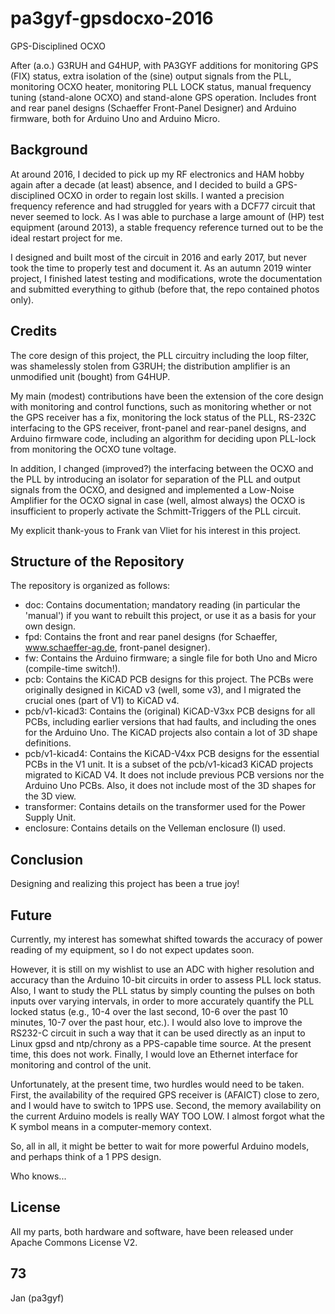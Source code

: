# pa3gyf-gpsdocxo-2016
GPS-Disciplined OCXO

After (a.o.) G3RUH and G4HUP, with PA3GYF additions for monitoring GPS (FIX) status, extra isolation of the (sine) output signals from the PLL, monitoring OCXO heater, monitoring PLL LOCK status, manual frequency tuning (stand-alone OCXO) and stand-alone GPS operation.
Includes front and rear panel designs (Schaeffer Front-Panel Designer) and Arduino firmware,
both for Arduino Uno and Arduino Micro.

## Background

At around 2016, I decided to pick up my RF electronics and HAM hobby again after a decade (at least) absence,
and I decided to build a GPS-disciplined OCXO in order to regain lost skills.
I wanted a precision frequency reference and had struggled for years with a DCF77 circuit that never
seemed to lock. As I was able to purchase a large amount of (HP) test equipment (around 2013),
a stable frequency reference turned out to be the ideal restart project for me.

I designed and built most of the circuit in 2016 and early 2017, but never took the time to
properly test and document it. As an autumn 2019 winter project, I finished latest testing and modifications,
wrote the documentation
and submitted everything to github (before that, the repo contained photos only).

## Credits

The core design of this project, the PLL circuitry including the loop filter, was shamelessly stolen
from G3RUH; the distribution amplifier is an unmodified unit (bought) from G4HUP.

My main (modest) contributions have been the extension of the core design with monitoring and control functions,
such as monitoring whether or not the GPS receiver has a fix,
monitoring the lock status of the PLL,
RS-232C interfacing to the GPS receiver,
front-panel and rear-panel designs,
and Arduino firmware code, including an algorithm for deciding upon PLL-lock
from monitoring the OCXO tune voltage.

In addition, I changed (improved?) the interfacing between the OCXO and the PLL by
introducing an isolator for separation of the PLL and output signals from the OCXO,
and designed and implemented a Low-Noise Amplifier for the OCXO signal in case (well, almost always)
the OCXO is insufficient to properly activate the Schmitt-Triggers of the PLL circuit.

My explicit thank-yous to Frank van Vliet for his interest in this project.

## Structure of the Repository

The repository is organized as follows:
- doc:           Contains documentation; mandatory reading (in particular the 'manual')
                   if you want to rebuilt this project,
                   or use it as a basis for your own design.
- fpd:           Contains the front and rear panel designs (for Schaeffer, www.schaeffer-ag.de, front-panel designer).
- fw:            Contains the Arduino firmware; a single file for both Uno and Micro (compile-time switch!).
- pcb:           Contains the KiCAD PCB designs for this project.
                 The PCBs were originally designed in KiCAD v3 (well, some v3),
                   and I migrated the crucial ones (part of V1) to KiCAD v4.
- pcb/v1-kicad3: Contains the (original) KiCAD-V3xx PCB designs for all PCBs,
                   including earlier versions that had faults,
                   and including the ones for the Arduino Uno.
                 The KiCAD projects also contain a lot of 3D shape definitions.
- pcb/v1-kicad4: Contains the KiCAD-V4xx PCB designs for the essential PCBs in the V1 unit.
                 It is a subset of the pcb/v1-kicad3 KiCAD projects migrated to KiCAD V4.
                 It does not include previous PCB versions nor the Arduino Uno PCBs.
                 Also, it does not include most of the 3D shapes for the 3D view.
- transformer:   Contains details on the transformer used for the Power Supply Unit.
- enclosure:     Contains details on the Velleman enclosure (I) used.

## Conclusion

Designing and realizing this project has been a true joy!

## Future

Currently, my interest has somewhat shifted towards the accuracy of power reading of my equipment,
so I do not expect updates soon.

However, it is still on my wishlist to use an ADC with higher resolution and accuracy than the Arduino
10-bit circuits in order to assess PLL lock status.
Also, I want to study the PLL status by simply counting the pulses on both
inputs over varying intervals, in order to more accurately quantify the PLL locked status (e.g., 10-4 over
the last second, 10-6 over the past 10 minutes, 10-7 over the past hour, etc.).
I would also love to improve the RS232-C circuit in such a way that it can be used directly as an
input to Linux gpsd and ntp/chrony as a PPS-capable time source.
At the present time, this does not work.
Finally, I would love an Ethernet interface for monitoring and control of the unit.

Unfortunately, at the present time, two hurdles would need to be taken.
First, the availability of the required GPS receiver is (AFAICT) close to zero,
and I would have to switch to 1PPS use.
Second, the memory availability on the current Arduino models is really WAY TOO LOW.
I almost forgot what the K symbol means in a computer-memory context.

So, all in all, it might be better to wait for more powerful Arduino models,
and perhaps think of a 1 PPS design.

Who knows...

## License

All my parts, both hardware and software, have been released under Apache Commons License V2.

## 73

Jan (pa3gyf)
